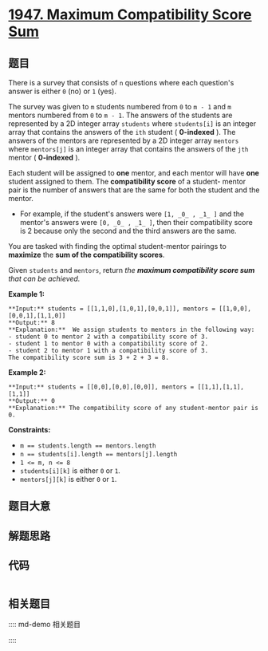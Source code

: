 # [1947. Maximum Compatibility Score Sum](https://leetcode.com/problems/maximum-compatibility-score-sum)

## 题目

There is a survey that consists of `n` questions where each question's answer
is either `0` (no) or `1` (yes).

The survey was given to `m` students numbered from `0` to `m - 1` and `m`
mentors numbered from `0` to `m - 1`. The answers of the students are
represented by a 2D integer array `students` where `students[i]` is an integer
array that contains the answers of the `ith` student ( **0-indexed** ). The
answers of the mentors are represented by a 2D integer array `mentors` where
`mentors[j]` is an integer array that contains the answers of the `jth` mentor
( **0-indexed** ).

Each student will be assigned to **one** mentor, and each mentor will have
**one** student assigned to them. The **compatibility score** of a student-
mentor pair is the number of answers that are the same for both the student
and the mentor.

  * For example, if the student's answers were `[1, _0_ , _1_ ]` and the mentor's answers were `[0, _0_ , _1_ ]`, then their compatibility score is 2 because only the second and the third answers are the same.

You are tasked with finding the optimal student-mentor pairings to
**maximize** the **sum of the compatibility scores**.

Given `students` and `mentors`, return _the **maximum compatibility score
sum** that can be achieved._



**Example 1:**

    
    
    **Input:** students = [[1,1,0],[1,0,1],[0,0,1]], mentors = [[1,0,0],[0,0,1],[1,1,0]]
    **Output:** 8
    **Explanation:**  We assign students to mentors in the following way:
    - student 0 to mentor 2 with a compatibility score of 3.
    - student 1 to mentor 0 with a compatibility score of 2.
    - student 2 to mentor 1 with a compatibility score of 3.
    The compatibility score sum is 3 + 2 + 3 = 8.
    

**Example 2:**

    
    
    **Input:** students = [[0,0],[0,0],[0,0]], mentors = [[1,1],[1,1],[1,1]]
    **Output:** 0
    **Explanation:** The compatibility score of any student-mentor pair is 0.
    



**Constraints:**

  * `m == students.length == mentors.length`
  * `n == students[i].length == mentors[j].length`
  * `1 <= m, n <= 8`
  * `students[i][k]` is either `0` or `1`.
  * `mentors[j][k]` is either `0` or `1`.


## 题目大意

## 解题思路

## 代码

```javascript

```

## 相关题目

:::: md-demo 相关题目

::::
